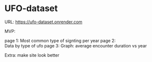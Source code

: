 # UFO-dataset

URL: https://ufo-dataset.onrender.com



MVP: 

page 1:
Most common type of signting per year
page 2:  
Data by type of ufo
page 3:
Graph:
average encounter duration vs year

Extra: 
make site look better
